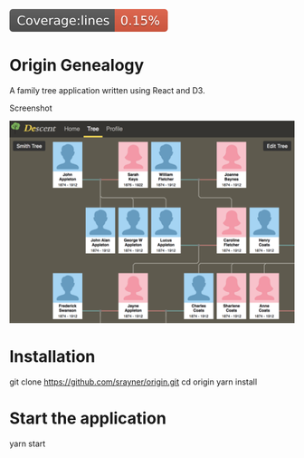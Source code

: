 ![Lines Badge](./coverage/badge-lines.svg)

# Origin Genealogy

A family tree application written using React and D3.

Screenshot

![family tree](screenshot.png "Screenshot")

# Installation

git clone https://github.com/srayner/origin.git
cd origin
yarn install

# Start the application

yarn start
